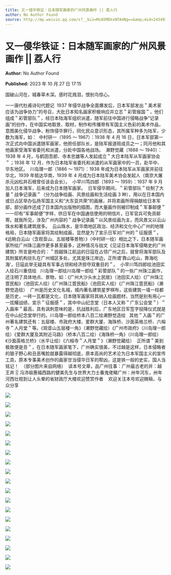 ```yaml
---
title: 又一侵华铁证：日本随军画家的广州风景画作 || 荔人行
author: No Author Found
source: http://mp.weixin.qq.com/s?__biz=MzA5MDkxNTA4Ng==&amp;mid=2454914317&amp;idx=1&amp;sn=506ec2918ee1c19e7a48e2c4134da595&amp;chksm=87a3cd6cb0d4447a018ba11f64c0b392fd1278b218dfd72ae0fae11c32b88d3f4a22e4cb36cc#rd
---
```


# 又一侵华铁证：日本随军画家的广州风景画作 || 荔人行

**Author:** No Author Found

**Published:** 2023 年 10 月 27 日 17:15

国破山河在，城春草木深。感时花溅泪，恨别鸟惊心。

一一唐代杜甫诗句代题记  1937 年侵华战争全面爆发后，日本军部发出＂美术家应该为战争协力”的号召，大批日本知名画家积极响应并立志＂彩管报国＂，他们组成＂彩管部队＂，经日本陆海军组织派遣，随军前往中国进行侵略战争“记录画”的创作，在中国实地取景、取材，制作和传播带有军国主义色彩的美术作品，意图美化侵华战争，粉饰侵华罪行，同化民众意识形态，其所属军种多为陆军，少数为海军，如：  中村研一（1895 ～ 1967）：1938 年 4 月 16 日，日本军部第一次正式向中国派遣随军画家，他担任部队长，是陆军报道班成员之一；同月他和其他画家受海军省委托和派遣，分赴中国各地战场。  濑野觉藏（1888 ～ 1940）：1938 年 4 月，与鹤田吾郎、寺本忠雄等人发起成立＂大日本陆军从军画家协会＂；1938 年 12 月，作为日本陆军省委托和派遣的从军画家中的一员，赴华中、华东地区。  川岛理一郎（1886 ～ 1971）：1938 年成为日本陆军从军画家并前往华北，1939 年抵达华南，1939 年 4 月成为日本陆军美术协会发起人（南京大屠杀元凶松井石根曾任该会会长）。  小早川笃四郎（1893 ～ 1959）：1937 年 9 月加入日本海军，后来成为日本随军画家。  日军侵华期间，＂彩管部队＂绘制了大量＂战争记录画＂（分为战争绘画、风景绘画和生活绘画 3 种），用以在日本国内或日占区举办弘扬军国主义和“大东亚共荣”的画展，并将卖画所得捐献给日本军部，部分画作还成了日本国内出版物的插图，而大量画作则被印制成＂军事邮便＂一一印有“军事邮便”字样、供日军在中国通信使用的明信片，日军官兵可免资邮寄。就我所见，涉及广州内容的＂战争记录画＂以风景绘画为主，而风景又以云山珠水和著名建筑居多。  云山珠水，是华南地区政治、经济和文化中心广州的地理格局，日本随军画家将其绘制成画，显然是为了宣示日军对广州的＂征服感＂。《远眺白云山（含观音山、五层楼等景物）》（中村研一绘）相比之下，日本随军画家所绘广州珠江画作更多甚至最多，这种情况与拙文《见证日本海军侵略史的广州建筑》所言是吻合的：＂觊觎珠江航运的日寇在占领广州之后，就曾将海军部队及其附属机构驻扎在广州城区多处，尤其是珠江岸边，正所谓‘靠山吃山，靠海吃海‘，日寇此举无疑具有军事占领和经济掠夺双重目的＂。  小早川笃四郎绘池田实人绘石川重信绘   川岛理一郎绘川岛理一郎绘＂彩管部队＂的一些广州珠江画作，还注明了具体地点、景物，如：《广州大沙头水上民居》（池田实人绘）《广州珠江疍民船》（池田实人绘）《广州珠江疍民船》（池田实人绘）《广州珠江疍民船》（濑野觉造绘）  广州是历史文化名城，城内著名建筑星罗棋布，这些建筑一墙一柱都是历史，一砖一瓦都是文化，日本随军画家将其纳入绘画题材，当然是别有用心一一炫耀战绩，宣示＂征服感＂，其中中山纪念堂（日本人又称＂广东公会堂＂）＂入画率＂最高，具有讽刺意味的是，抗战胜利后，广东地区日军签字投降仪式就是在中山纪念堂举行的。川岛理一郎绘桥本八百二绘濑野觉造绘   其他＂入画＂的广州著名建筑还有：五层楼、市政府大楼、爱群大厦、海珠桥、沙面英格兰桥、六榕寺＂人月堂＂等。《观音山五层楼一角》（濑野觉藏绘）《广州市政府》（川岛理一郎绘）《爱群大厦及其附近马路》（桥本八百二绘）《海珠桥一角》（川岛理一郎绘）《沙面英格兰桥》（水平让绘）《六榕寺＂人月堂＂》（濑野觉藏绘）  正所谓＂美到极致便是丑＂，在日本随军画家笔下，广州确实很美，不过越是这样，日本侵略者的狼子野心和丑恶嘴脸就暴露得越彻底，原本高尚的艺术沦为日本军国主义的宣传工具，原本专事美术创作的画家甘当侵华日军的帮凶，这是铁一般的史实，国人当铭记！  （部分图片来自网络）  读本号文章，品广州往事：广州最古老的井：越王井 || 冯沛祖惠福西路的健美先生与世界大力士番鬼佬睇广州：卅年河东，卅年河西壮观到让人头晕的省财政厅大楼欢迎赞赏作者    欢迎关注本号欢迎赐稿，与众分享

![](https://mmbiz.qpic.cn/mmbiz_jpg/PJWG74pLsMa2sfWlaoRsT2BHoqRgRa7RZ5MUgjNzAbUacRndrmwicZvChISibhGjmHTIteqKYQmhK7XqlRL8vzBQ/640)

![](https://mmbiz.qpic.cn/mmbiz_jpg/PJWG74pLsMa2sfWlaoRsT2BHoqRgRa7ReHibuqrXR0KjHycf3Eic3L94JQJ8np1oNM0hUMCy0Ke1nYVK2ap5aOuQ/640)

![](https://mmbiz.qpic.cn/mmbiz_jpg/PJWG74pLsMa2sfWlaoRsT2BHoqRgRa7RBrWGNA6yLLpT9loCnZB73E5cVjhjRibDtqXbHHYeQuoJ0xDc0LF89hw/640)

![](https://mmbiz.qpic.cn/mmbiz_jpg/PJWG74pLsMa2sfWlaoRsT2BHoqRgRa7RDNjzFEfthZ9ZZW8akL9nCHId0yXO1jbZNGaFoFWsK9Il2rvfTu8hGA/640)

![](https://mmbiz.qpic.cn/mmbiz_jpg/PJWG74pLsMa2sfWlaoRsT2BHoqRgRa7R4N1HAv5icOfvKOJG9kGVYicz2DadTza1oejLs2j1rD2oPicibia5PGtwOjw/640)

![](https://mmbiz.qpic.cn/mmbiz_jpg/PJWG74pLsMa2sfWlaoRsT2BHoqRgRa7RF0A3AibR1GrEc9QfvNlVibGxWplyfLbMdk0XCLMHvlXPI85ibmIyLcUew/640)

![](https://mmbiz.qpic.cn/mmbiz_jpg/PJWG74pLsMa2sfWlaoRsT2BHoqRgRa7RAVpkWTzH2xAcW3Oy2pJmrJcVqtEfR7smMwtLlAULiath3WkVYBFiaiaUQ/640)

![](https://mmbiz.qpic.cn/mmbiz_jpg/PJWG74pLsMa2sfWlaoRsT2BHoqRgRa7Roia3ty0RLfmpXZGFG0GPOBNIF6IicAo28tUv0g8H6g8XVgE534PFzLbQ/640)

![](https://mmbiz.qpic.cn/mmbiz_jpg/PJWG74pLsMa2sfWlaoRsT2BHoqRgRa7R9XicsrIKT4MExuib5G0oeJDRKoHQbxJpuo3elsXc6FCojiaW8F7beic1VA/640)

![](https://mmbiz.qpic.cn/mmbiz_jpg/PJWG74pLsMa2sfWlaoRsT2BHoqRgRa7RAkfEzs7t5RJ1ILLHKmZXL32mCjficstH0eeJRDQRP1UJ4PPNzMobREA/640)

![](https://mmbiz.qpic.cn/mmbiz_jpg/PJWG74pLsMa2sfWlaoRsT2BHoqRgRa7RPSgMic3zibkibkJJxic2hjLjGSGgaAtSjhwp8qCghwv3TOxicuxEHiaEjPUw/640)

![](https://mmbiz.qpic.cn/mmbiz_jpg/PJWG74pLsMa2sfWlaoRsT2BHoqRgRa7RqvBQGUJVrSwjP55ibtLX8v0ZMaAmWcja1NrOzAxJlF1iabKabO23rkYw/640)

![](https://mmbiz.qpic.cn/mmbiz_jpg/PJWG74pLsMa2sfWlaoRsT2BHoqRgRa7RI4LWBN6HL3G3RpNmlYlLORnbklayowTeBfENu1icpzNOoyQPicyriaMQQ/640)

![](https://mmbiz.qpic.cn/mmbiz_jpg/PJWG74pLsMa2sfWlaoRsT2BHoqRgRa7RbdubXNTzM4hK38E9iaD370hsGAa32tL0icCEaan7xPmGEvbDCLnmebNg/640)

![](https://mmbiz.qpic.cn/mmbiz_jpg/PJWG74pLsMa2sfWlaoRsT2BHoqRgRa7RAZs3XyiciaYD57gfo4wZuiaQLhx6rcfaGY3ZbgxYCrAXw8TsPKsU0ToqQ/640)

![](https://mmbiz.qpic.cn/mmbiz_jpg/PJWG74pLsMa2sfWlaoRsT2BHoqRgRa7R3smakRvksA4ibCTrP1Hz7Y6dyXamBQmQA1Gnia6HMD3p756ZW9hYMwww/640)

![](https://mmbiz.qpic.cn/mmbiz_jpg/PJWG74pLsMa2sfWlaoRsT2BHoqRgRa7RA3mtkiceHPSPJdxDAArdluX32m11Mscic1BibjF8rzA1bSZgibjmQa5k3A/640)

![](https://mmbiz.qpic.cn/mmbiz_jpg/PJWG74pLsMa2sfWlaoRsT2BHoqRgRa7RGUvFicPib8yI0mReeZoGmic3wsSFqfwp4ArqQmUpFk9siap89MaA7Qrxjg/640)

![](https://mmbiz.qpic.cn/mmbiz_jpg/PJWG74pLsMa2sfWlaoRsT2BHoqRgRa7RPT994jhic4a8TRvfvLbyMks5xhw5cD2lSmyoicU6o0LcgrnTf3h9ibsUA/640)
